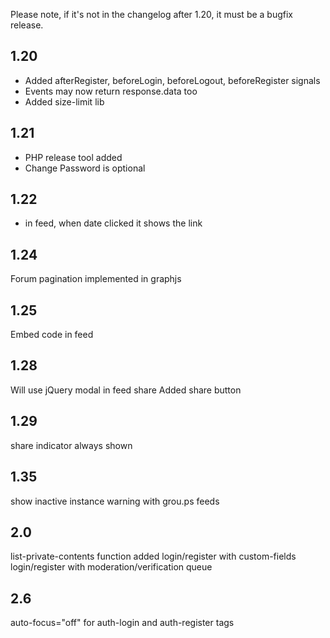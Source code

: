Please note, if it's not in the changelog after 1.20, it must be a bugfix release.

## 1.20

* Added afterRegister, beforeLogin, beforeLogout, beforeRegister signals
* Events may now return response.data too
* Added size-limit lib

## 1.21
* PHP release tool added
* Change Password is optional

## 1.22
* in feed, when date clicked it shows the link

## 1.24
Forum pagination implemented in graphjs

## 1.25
Embed code in feed

## 1.28
Will use jQuery modal in feed share
Added share button

## 1.29
share indicator always shown

## 1.35 
show inactive instance warning with grou.ps feeds

## 2.0
list-private-contents function added
login/register with custom-fields 
login/register with moderation/verification queue

## 2.6
auto-focus="off" for auth-login and auth-register tags
